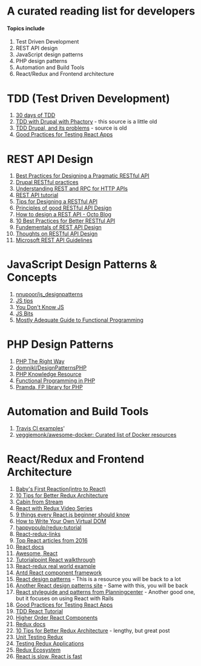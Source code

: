 # A curated reading list for developers
#### Topics include
1. Test Driven Development
2. REST API design
3. JavaScript design patterns
4. PHP design patterns
5. Automation and Build Tools
6. React/Redux and Frontend architecture
 
# TDD (Test Driven Development)
1. [30 days of TDD](http://www.telerik.com/blogs/30-days-tdd-day-one-what-is-tdd)
2. [TDD with Drupal with Phactory](https://github.com/trimbletodd/phactory) - this source is a little old
3. [TDD Drupal, and its problems](https://www.phase2technology.com/blog/test-driven-drupal/) - source is old
4. [Good Practices for Testing React Apps](https://medium.com/@TuckerConnelly/good-practices-for-testing-react-apps-3a64154fa3b1#.kjrosxyn8)

# REST API Design
1. [Best Practices for Designing a Pragmatic RESTful API](http://www.vinaysahni.com/best-practices-for-a-pragmatic-restful-api)
2. [Drupal RESTful practices](https://github.com/RESTful-Drupal/restful)
3. [Understanding REST and RPC for HTTP APIs](https://www.smashingmagazine.com/2016/09/understanding-rest-and-rpc-for-http-apis/)
4. [REST API tutorial](http://www.restapitutorial.com/)
5. [Tips for Designing a RESTful API](http://blog.karbyn.com/articles/tips-building-restful-api/)
6. [Principles of good RESTful API Design](https://codeplanet.io/principles-good-restful-api-design/)
7. [How to design a REST API - Octo Blog](http://blog.octo.com/en/design-a-rest-api/)
8. [10 Best Practices for Better RESTful API](http://blog.mwaysolutions.com/2014/06/05/10-best-practices-for-better-restful-api/)
9. [Fundementals of REST API Design](https://stormpath.com/blog/fundamentals-rest-api-design)
10. [Thoughts on RESTful API Design](https://restful-api-design.readthedocs.io/en/latest/)
11. [Microsoft REST API Guidelines](https://github.com/Microsoft/api-guidelines)

# JavaScript Design Patterns & Concepts
1. [nnupoor/js_designpatterns](https://github.com/nnupoor/js_designpatterns)
2. [JS tips](https://github.com/loverajoel/jstips)
3. [You Don't Know JS](https://github.com/you-dont-need/You-Dont-Need-Javascript)
4. [JS Bits](https://github.com/vasanthk/js-bits)
5. [Mostly Adequate Guide to Functional Programming](https://drboolean.gitbooks.io/mostly-adequate-guide/content/)

# PHP Design Patterns
1. [PHP The Right Way](http://www.phptherightway.com/pages/Functional-Programming.html)
2. [domnikl/DesignPatternsPHP](https://github.com/domnikl/DesignPatternsPHP)
3. [PHP Knowledge Resource](https://wwphp-fb.github.io/learn/)
4. [Functional Programming in PHP](http://www.phptherightway.com/pages/Functional-Programming.html)
5. [Pramda, FP library for PHP](https://github.com/kapolos/pramda)
 
# Automation and Build Tools
1. [Travis CI examples](https://github.com/travis-ci-examples)'
2. [veggiemonk/awesome-docker: Curated list of Docker resources](https://github.com/veggiemonk/awesome-docker)
 
# React/Redux and Frontend Architecture
1. [Baby's First Reaction(intro to React)](https://medium.com/javascript-scene/baby-s-first-reaction-2103348eccdd#.gyr88oksb)
2. [10 Tips for Better Redux Architecture](https://medium.com/javascript-scene/10-tips-for-better-redux-architecture-69250425af44#.2a4zb57mb)
3. [Cabin from Stream](http://cabin.getstream.io/)
4. [React with Redux Video Series](https://www.youtube.com/watch?v=1w-oQ-i1XB8)
5. [9 things every React.js beginner should know](https://camjackson.net/post/9-things-every-reactjs-beginner-should-know)
6. [How to Write Your Own Virtual DOM](https://medium.com/@deathmood/how-to-write-your-own-virtual-dom-ee74acc13060#.5zl6v0j3q)
7. [happypoulp/redux-tutorial](https://github.com/happypoulp/redux-tutorial)
8. [React-redux-links](https://github.com/markerikson/react-redux-links)
9. [Top React articles from 2016](https://medium.mybridge.co/react-js-top-10-articles-of-the-year-v-2017-e95092964e49#.egwhhi175)
10. [React docs](https://facebook.github.io/react/)
11. [Awesome, React](https://github.com/enaqx/awesome-react)
12. [Tutorialpoint React walkthrough](https://www.tutorialspoint.com/reactjs/)
13. [React-redux real world example](https://github.com/gothinkster/react-redux-realworld-example-app)
14. [Antd React component framework](https://ant.design/docs/react/introduce)
15. [React design patterns](https://github.com/krasimir/react-in-patterns) - This is a resource you will be back to a lot
16. [Another React design patterns site](https://github.com/chantastic/reactpatterns.com) - Same with this, you will be back
17. [React styleguide and patterns from Planningcenter](https://github.com/planningcenter/react-patterns) - Another good one, but it focuses on using React with Rails
18. [Good Practices for Testing React Apps](https://medium.com/@TuckerConnelly/good-practices-for-testing-react-apps-3a64154fa3b1#.wiwjbgymj)
19. [TDD React Tutorial](https://www.spencerdixon.com/blog/test-driven-react-tutorial.html)
20. [Higher Order React Components](http://natpryce.com/articles/000814.html)
21. [Redux docs](http://redux.js.org/)
22. [10 Tips for Better Redux Architecture](https://medium.com/javascript-scene/10-tips-for-better-redux-architecture-69250425af44#.oizehvkw7) - lengthy, but great post
23. [Unit Testing Redux](https://www.codementor.io/reactjs/tutorial/redux-unit-test-mocha-mocking)
24. [Testing Redux Applications](http://randycoulman.com/blog/2016/03/15/testing-redux-applications/)
25. [Redux Ecosystem](https://github.com/markerikson/redux-ecosystem-links)
26. [React is slow, React is fast](https://medium.com/dailyjs/react-is-slow-react-is-fast-optimizing-react-apps-in-practice-394176a11fba#.io687i6f7)
